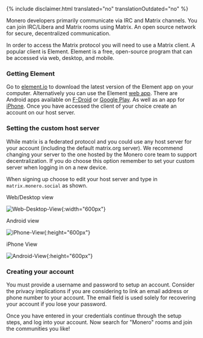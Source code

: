 {% include disclaimer.html translated="no" translationOutdated="no" %}

Monero developers primarily communicate via IRC and Matrix channels. You can
join IRC/Libera and Matrix rooms using Matrix. An open source network for
secure, decentralized communication.

In order to access the Matrix protocol you will need to use a Matrix
client. A popular client is Element. Element is a free, open-source program
that can be accessed via web, desktop, and mobile.

### Getting Element

Go to [element.io](https://element.io/get-started#download) to download the
latest version of the Element app on your computer. Alternatively you can
use the Element [web app](https://app.element.io). There are Android apps
available on [F-Droid](https://f-droid.org/packages/im.vector.app/) or
[Google
Play](https://play.google.com/store/apps/details?id=im.vector.app). As well
as an app for [iPhone](https://apps.apple.com/app/vector/id1083446067). Once
you have accessed the client of your choice create an account on our host
server.

### Setting the custom host server

While matrix is a federated protocol and you could use any host server for
your account (including the default matrix.org server). We recommend
changing your server to the one hosted by the Monero core team to support
decentralization. If you do choose this option remember to set your custom
server when logging in on a new device.

When signing up choose to edit your host server and type in
`matrix.monero.social` as shown.

Web/Desktop view

![Web-Desktop-View](/img/resources/user-guides/en/join-monero-matrix/desktop-web.png){:width="600px"}

Android view

![iPhone-View](/img/resources/user-guides/en/join-monero-matrix/android.png){:height="600px"}

iPhone View

![Android-View](/img/resources/user-guides/en/join-monero-matrix/iphone.png){:height="600px"}

### Creating your account

You must provide a username and password to setup an account. Consider the
privacy implications if you are considering to link an email address or
phone number to your account. The email field is used solely for recovering
your account if you lose your password.

Once you have entered in your credentials continue through the setup steps,
and log into your account. Now search for "Monero" rooms and join the
communities you like!

